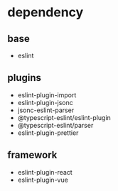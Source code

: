# dependency

## base

- eslint


## plugins

- eslint-plugin-import
- eslint-plugin-jsonc
- jsonc-eslint-parser
- @typescript-eslint/eslint-plugin
- @typescript-eslint/parser
- eslint-plugin-prettier


## framework

- eslint-plugin-react
- eslint-plugin-vue